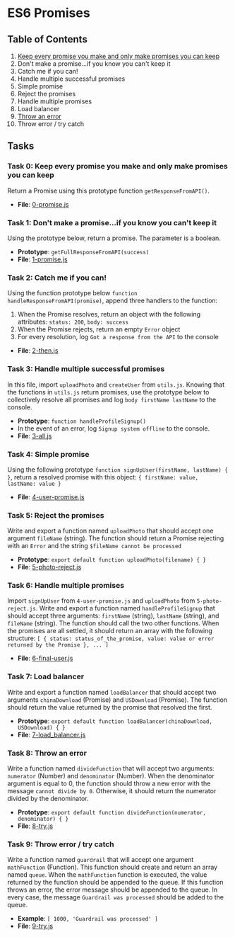 # ES6 Promises

## Table of Contents
1. [Keep every promise you make and only make promises you can keep](#0-promise.js)
2. Don't make a promise...if you know you can't keep it
3. Catch me if you can!
4. Handle multiple successful promises
5. Simple promise
6. Reject the promises
7. Handle multiple promises
8. Load balancer
9. [Throw an error](8-try.js)
10. Throw error / try catch

## Tasks

### Task 0: Keep every promise you make and only make promises you can keep
Return a Promise using this prototype function `getResponseFromAPI()`.
- **File**: [0-promise.js](0-promise.js)

### Task 1: Don't make a promise...if you know you can't keep it
Using the prototype below, return a promise. The parameter is a boolean.
- **Prototype**: `getFullResponseFromAPI(success)`
- **File**: [1-promise.js](1-promise.js)

### Task 2: Catch me if you can!
Using the function prototype below `function handleResponseFromAPI(promise)`, append three handlers to the function:
1. When the Promise resolves, return an object with the following attributes: `status: 200`, `body: success`
2. When the Promise rejects, return an empty `Error` object
3. For every resolution, log `Got a response from the API` to the console
- **File**: [2-then.js](2-then.js)

### Task 3: Handle multiple successful promises
In this file, import `uploadPhoto` and `createUser` from `utils.js`. Knowing that the functions in `utils.js` return promises, use the prototype below to collectively resolve all promises and log `body firstName lastName` to the console.
- **Prototype**: `function handleProfileSignup()`
- In the event of an error, log `Signup system offline` to the console.
- **File**: [3-all.js](3-all.js)

### Task 4: Simple promise
Using the following prototype `function signUpUser(firstName, lastName) { }`, return a resolved promise with this object: `{ firstName: value, lastName: value }`
- **File**: [4-user-promise.js](4-user-promise.js)

### Task 5: Reject the promises
Write and export a function named `uploadPhoto` that should accept one argument `fileName` (string). The function should return a Promise rejecting with an `Error` and the string `$fileName cannot be processed`
- **Prototype**: `export default function uploadPhoto(filename) { }`
- **File**: [5-photo-reject.js](5-photo-reject.js)

### Task 6: Handle multiple promises
Import `signUpUser` from `4-user-promise.js` and `uploadPhoto` from `5-photo-reject.js`. Write and export a function named `handleProfileSignup` that should accept three arguments: `firstName` (string), `lastName` (string), and `fileName` (string). The function should call the two other functions. When the promises are all settled, it should return an array with the following structure: `[ { status: status_of_the_promise, value: value or error returned by the Promise }, ... ]`
- **File**: [6-final-user.js](6-final-user.js)

### Task 7: Load balancer
Write and export a function named `loadBalancer` that should accept two arguments `chinaDownload` (Promise) and `USDownload` (Promise). The function should return the value returned by the promise that resolved the first.
- **Prototype**: `export default function loadBalancer(chinaDownload, USDownload) { }`
- **File**: [7-load_balancer.js](7-load_balancer.js)

### Task 8: Throw an error
Write a function named `divideFunction` that will accept two arguments: `numerator` (Number) and `denominator` (Number). When the denominator argument is equal to 0, the function should throw a new error with the message `cannot divide by 0`. Otherwise, it should return the numerator divided by the denominator.
- **Prototype**: `export default function divideFunction(numerator, denominator) { }`
- **File**: [8-try.js](8-try.js)

### Task 9: Throw error / try catch
Write a function named `guardrail` that will accept one argument `mathFunction` (Function). This function should create and return an array named `queue`. When the `mathFunction` function is executed, the value returned by the function should be appended to the queue. If this function throws an error, the error message should be appended to the queue. In every case, the message `Guardrail was processed` should be added to the queue.
- **Example**: `[ 1000, 'Guardrail was processed' ]`
- **File**: [9-try.js](9-try.js)
